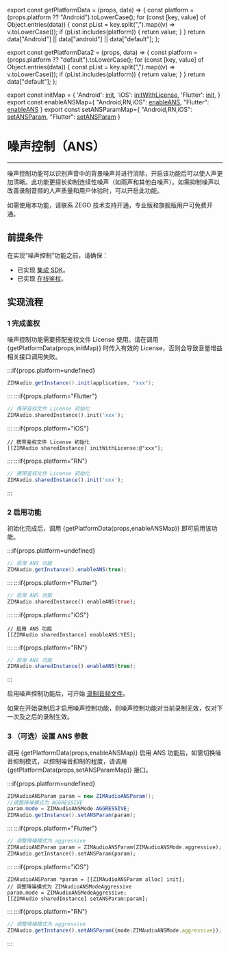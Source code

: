 export const getPlatformData = (props, data) => {
    const platform = (props.platform ?? "Android").toLowerCase();
    for (const [key, value] of Object.entries(data)) {
        const pList = key.split(",").map((v) => v.toLowerCase());
        if (pList.includes(platform)) {
            return value;
        }
    }
    return data["Android"] || data["android"] || data["default"];
};

export const getPlatformData2 = (props, data) => {
    const platform = (props.platform ?? "default").toLowerCase();
    for (const [key, value] of Object.entries(data)) {
        const pList = key.split(",").map((v) => v.toLowerCase());
        if (pList.includes(platform)) {
            return value;
        }
    }
    return data["default"];
};

export const initMap = {
  'Android': <a href="@init" target='_blank'>init</a>,
  'iOS': <a href="@initWithLicense" target='_blank'>initWithLicense</a>,
  'Flutter': <a href="https://pub.dev/documentation/zego_zim_audio/latest/zego_zim_audio/ZIMAudio/init.html" target='_blank'>init</a>,
}
export const enableANSMap={
  "Android,RN,iOS": <a href="https://doc-zh.zego.im/article/api?doc=zim_API~java_android~class~ZIMAudio#enable-ans" target="_blank">enableANS</a>,
  "Flutter": <a href="https://pub.dev/documentation/zego_zim_audio/latest/zego_zim_audio/ZIMAudio/enableANS.html" target="_blank">enableANS</a>
}
export const setANSParamMap={
  "Android,RN,iOS": <a href="https://doc-zh.zego.im/article/api?doc=zim_API~java_android~class~ZIMAudio#set-ans-param" target="_blank">setANSParam</a>,
  "Flutter": <a href="https://pub.dev/documentation/zego_zim_audio/latest/zego_zim_audio/ZIMAudio/setANSParam.html" target="_blank">setANSParam</a>
}

# 噪声控制（ANS）

- - -

噪声控制功能可以识别声音中的背景噪声并进行消除，开启该功能后可以使人声更加清晰。此功能更擅长抑制连续性噪声（如雨声和其他白噪声）。如需抑制噪声以改善录制音频的人声质量和用户体验时，可以开启此功能。

<Warning title="注意">

如需使用本功能，请联系 ZEGO 技术支持开通，专业版和旗舰版用户可免费开通。
</Warning>

## 前提条件

在实现“噪声控制”功能之前，请确保：
- 已实现 [集成 SDK](/zim-android/zim-audio/integrate-the-zim-audio-sdk)。
- 已实现 [在线鉴权](/zim-android/zim-audio/implement-online-authentication)。




## 实现流程

### 1 完成鉴权

噪声控制功能需要搭配鉴权文件 License 使用。请在调用 {getPlatformData(props,initMap)} 时传入有效的 License，否则会导致音量增益相关接口调用失败。

:::if{props.platform=undefined}

```java
ZIMAudio.getInstance().init(application, "xxx");
```
:::
:::if{props.platform="Flutter"}
```dart
// 携带鉴权文件 License 初始化
ZIMAudio.sharedInstance().init('xxx');
```
:::
:::if{props.platform="iOS"}
```objc
// 携带鉴权文件 License 初始化
[[ZIMAudio sharedInstance] initWithLicense:@"xxx"];
```
:::
:::if{props.platform="RN"}
```typescript
// 携带鉴权文件 License 初始化
ZIMAudio.sharedInstance().init('xxx');
```
:::

### 2 启用功能

初始化完成后，调用 {getPlatformData(props,enableANSMap)} 即可启用该功能。

:::if{props.platform=undefined}

```java
// 启用 ANS 功能
ZIMAudio.getInstance().enableANS(true);
```
:::
:::if{props.platform="Flutter"}
```dart
// 启用 ANS 功能
ZIMAudio.sharedInstance().enableANS(true);
```
:::
:::if{props.platform="iOS"}
```objc
// 启用 ANS 功能
[[ZIMAudio sharedInstance] enableANS:YES];
```
:::
:::if{props.platform="RN"}

```typescript
// 启用 ANS 功能
ZIMAudio.sharedInstance().enableANS(true);
```
:::

启用噪声控制功能后，可开始 [录制音频文件](/zim-android/zim-audio/send-and-receive-audio-messages#2-录制音频文件)。

<Note title="说明">

如果在开始录制后才启用噪声控制功能，则噪声控制功能对当前录制无效，仅对下一次及之后的录制生效。
</Note>

### 3 （可选）设置 ANS 参数

调用 {getPlatformData(props,enableANSMap)} 启用 ANS 功能后，如需切换噪音抑制模式，以控制噪音抑制的程度，请调用 {getPlatformData(props,setANSParamMap)} 接口。

:::if{props.platform=undefined}

```java
ZIMAudioANSParam param = new ZIMAudioANSParam();
//调整降噪模式为 AGGRESSIVE
param.mode = ZIMAudioANSMode.AGGRESSIVE;
ZIMAudio.getInstance().setANSParam(param);
```
:::
:::if{props.platform="Flutter"}
```dart
// 调整降噪模式为 aggressive
ZIMAudioANSParam param = ZIMAudioANSParam(ZIMAudioANSMode.aggressive);
ZIMAudio.getInstance().setANSParam(param);
```
:::
:::if{props.platform="iOS"}
```objc
ZIMAudioANSParam *param = [[ZIMAudioANSParam alloc] init];
// 调整降噪模式为 ZIMAudioANSModeAggressive
param.mode = ZIMAudioANSModeAggressive;
[[ZIMAudio sharedInstance] setANSParam:param];

```
:::
:::if{props.platform="RN"}

```typescript
// 调整降噪模式为 aggressive
ZIMAudio.getInstance().setANSParam({mode:ZIMAudioANSMode.aggressive});
```
:::
